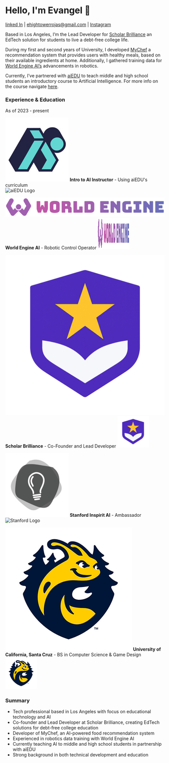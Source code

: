 # Hello, I'm Evangel 👋
[linked In](https://www.linkedin.com/in/evangel-hightower-rojas-924027302/) | ehightowerrojas@gmail.com | [Instagram](https://www.instagram.com/speedsheep_/)

Based in Los Angeles, I’m the Lead Developer for [Scholar Brilliance](https://scholarbrilliance.com/) an EdTech solution for students to live a debt-free college life.

During my first and second years of University, I developed [MyChef](https://mychef.replit.app/) a recommendation system that provides users with healthy meals, based on their available ingredients at home. Additionally, I gathered training data for [World Engine AI’s](https://worldengine.ai/) advancements in robotics.

Currently, I’ve partnered with [aiEDU](https://www.aiedu.org/) to teach middle and high school students an introductory course to Artificial Intelligence. For more info on the course navigate [here](https://www.notion.so/Intro-To-AI-23a5314941aa80e9843ffda2877484be?pvs=21).

### Experience & Education

As of 2023 - present
  
![aiEDU Logo](images/aiedu_logo.jpg)  **Intro to AI Instructor** - Using aiEDU's curriculum  
<img src="images/aiedu-logo.jpg" alt="aiEDU Logo" width="100" height="100">

![World Engine AI Logo](images/logo.png)  **World Engine AI** - Robotic Control Operator
<img src="images/logo.png" alt="World Engine AI Logo" width="100" height="100">

![Scholar Brilliance Logo](images/logo(1).png)  **Scholar Brilliance** - Co-Founder and Lead Developer
<img src="images/logo(1).png" alt="Scholar Brilliance Logo" width="100" height="100">

![Stanford Logo](images/1630581976246.jpg)  **Stanford Inspirit AI** - Ambassador
<img src="images/1630581976246.png" alt="Stanford Logo" width="100" height="100">

![UCSC Logo](images/aiedu-logo.png)  **University of California, Santa Cruz** - BS in Computer Science & Game Design
<img src="images/aiedu-logo.png" alt="UCSC Logo" width="100" height="100">

### Summary

- Tech professional based in Los Angeles with focus on educational technology and AI
- Co-founder and Lead Developer at Scholar Brilliance, creating EdTech solutions for debt-free college education
- Developer of MyChef, an AI-powered food recommendation system
- Experienced in robotics data training with World Engine AI
- Currently teaching AI to middle and high school students in partnership with aiEDU
- Strong background in both technical development and education
